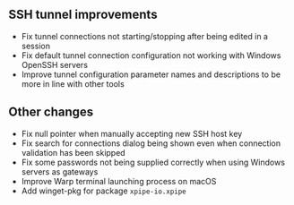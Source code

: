 ## SSH tunnel improvements

- Fix tunnel connections not starting/stopping after being edited in a session
- Fix default tunnel connection configuration not working with Windows OpenSSH servers
- Improve tunnel configuration parameter names and descriptions to be more in line with other tools

## Other changes

- Fix null pointer when manually accepting new SSH host key
- Fix search for connections dialog being shown even when connection validation has been skipped
- Fix some passwords not being supplied correctly when using Windows servers as gateways
- Improve Warp terminal launching process on macOS
- Add winget-pkg for package `xpipe-io.xpipe`
